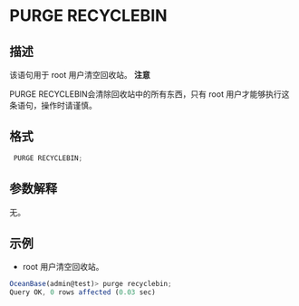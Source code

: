 PURGE RECYCLEBIN 
=====================================



描述 
-----------

该语句用于 root 用户清空回收站。
**注意**



PURGE RECYCLEBIN会清除回收站中的所有东西，只有 root 用户才能够执行这条语句，操作时请谨慎。

格式 
-----------

```javascript
 PURGE RECYCLEBIN;
```



参数解释 
-------------

无。

示例 
-----------

* root 用户清空回收站。

  




```javascript
OceanBase(admin@test)> purge recyclebin;
Query OK, 0 rows affected (0.03 sec)
```


